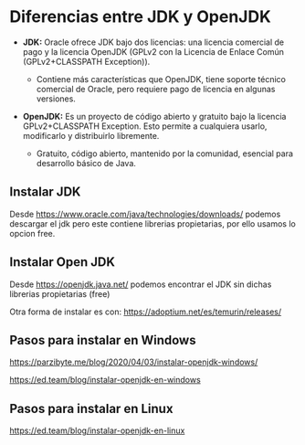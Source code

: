 # Diferencias entre JDK y OpenJDK

* **JDK:** Oracle ofrece JDK bajo dos licencias: una licencia comercial de pago y la licencia OpenJDK (GPLv2 con la Licencia de Enlace Común (GPLv2+CLASSPATH Exception)).
    - Contiene más características que OpenJDK, tiene soporte técnico comercial de Oracle, pero requiere pago de licencia en algunas versiones.
  
* **OpenJDK:** Es un proyecto de código abierto y gratuito bajo la licencia GPLv2+CLASSPATH Exception. Esto permite a cualquiera usarlo, modificarlo y distribuirlo libremente.
    - Gratuito, código abierto, mantenido por la comunidad, esencial para desarrollo básico de Java.
      
  
## Instalar JDK
Desde https://www.oracle.com/java/technologies/downloads/ podemos descargar el jdk pero este contiene librerias propietarias, por ello usamos lo opcion free.

## Instalar Open JDK
Desde https://openjdk.java.net/ podemos encontrar el JDK sin dichas librerias propietarias (free)

Otra forma de instalar es con: https://adoptium.net/es/temurin/releases/

## Pasos para instalar en Windows
https://parzibyte.me/blog/2020/04/03/instalar-openjdk-windows/

https://ed.team/blog/instalar-openjdk-en-windows

## Pasos para instalar en Linux
https://ed.team/blog/instalar-openjdk-en-linux
